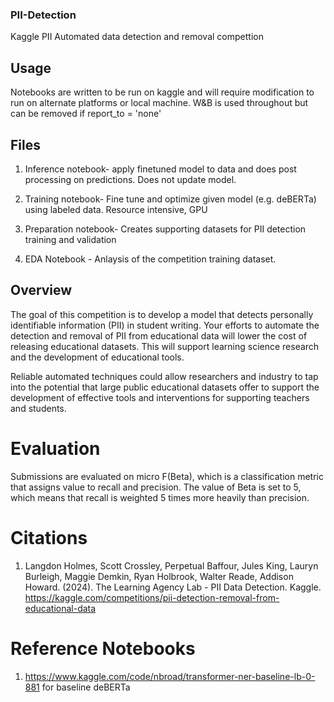 ### PII-Detection
Kaggle PII Automated data detection and removal compettion

## Usage
Notebooks are written to be run on kaggle and will require modification to run on alternate platforms or local machine. W&B is used throughout but can be removed if report_to = 'none'

## Files
 1. Inference notebook- apply finetuned model to data and does post processing on predictions. Does not update model.

 2. Training notebook- Fine tune and optimize given model (e.g. deBERTa) using labeled data. Resource intensive, GPU

 3. Preparation notebook- Creates supporting datasets for PII detection training and validation

 4. EDA Notebook - Anlaysis of the competition training dataset. 

## Overview
The goal of this competition is to develop a model that detects personally identifiable information (PII) in student writing. Your efforts to automate the detection and removal of PII from educational data will lower the cost of releasing educational datasets. This will support learning science research and the development of educational tools.

Reliable automated techniques could allow researchers and industry to tap into the potential that large public educational datasets offer to support the development of effective tools and interventions for supporting teachers and students.

# Evaluation
Submissions are evaluated on micro F(Beta), which is a classification metric that assigns value to recall and precision. The value of Beta is set to 5, which means that recall is weighted 5 times more heavily than precision.

# Citations
1. Langdon Holmes, Scott Crossley, Perpetual Baffour, Jules King, Lauryn Burleigh, Maggie Demkin, Ryan Holbrook, Walter Reade, Addison Howard. (2024). The Learning Agency Lab - PII Data Detection. Kaggle. https://kaggle.com/competitions/pii-detection-removal-from-educational-data


# Reference Notebooks
 1. https://www.kaggle.com/code/nbroad/transformer-ner-baseline-lb-0-881 for baseline deBERTa

